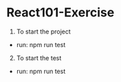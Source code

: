 # React101-Exercise

1. To start the project 
- run: npm run test

2. To start the test 
- run: npm run test